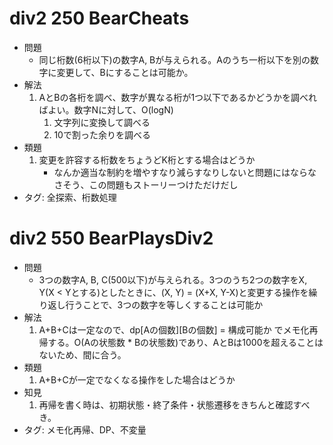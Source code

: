 # div2 250 BearCheats
- 問題
    - 同じ桁数(6桁以下)の数字A, Bが与えられる。Aのうち一桁以下を別の数字に変更して、Bにすることは可能か。
- 解法
    1. AとBの各桁を調べ、数字が異なる桁が1つ以下であるかどうかを調べればよい。数字Nに対して、O(logN)
        1. 文字列に変換して調べる
        2. 10で割った余りを調べる
- 類題
    1. 変更を許容する桁数をちょうどK桁とする場合はどうか
        - なんか適当な制約を増やすなり減らすなりしないと問題にはならなさそう、この問題もストーリーつけただけだし
- タグ: 全探索、桁数処理

# div2 550 BearPlaysDiv2
- 問題
    - 3つの数字A, B, C(500以下)が与えられる。3つのうち2つの数字をX, Y(X < Yとする)としたときに、(X, Y) = (X+X, Y-X)と変更する操作を繰り返し行うことで、3つの数字を等しくすることは可能か
- 解法
    1. A+B+Cは一定なので、dp\[Aの個数\]\[Bの個数\] = 構成可能か でメモ化再帰する。O(Aの状態数 \* Bの状態数)であり、AとBは1000を超えることはないため、間に合う。
- 類題
    1. A+B+Cが一定でなくなる操作をした場合はどうか
- 知見
    1. 再帰を書く時は、初期状態・終了条件・状態遷移をきちんと確認すべき。
- タグ: メモ化再帰、DP、不変量

